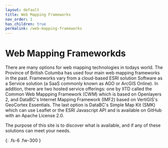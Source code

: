 ```yaml
---
layout: default
title: Web Mapping Frameworks
nav_order: 1
has_children: true
permalink: /web-mapping-frameworks
---
```


# Web Mapping Frameworkds

There are many options for web mapping technologies in todays world. The Province of British Columba has used four main web mapping frameworks in the past. Frameworks vary from a cloud-based ESRI solution Software as a Service solution (a SaaS commonly known as AGO or ArcGIS Online). In addition, there are two hosted service offerings: one by IITD called the Common Web Mappping Framework (CWM) which is based on Openlayers 2, and DataBC's Internet Mapping Framework (IMF2) based on VertiGIS's GeoCortex Essentials. The last option is DataBC's Simple Map Kit (SMK) which can use Leaflet or the ESRI Javascript API and is available on GitHub with an Apache License 2.0.

The purpose of this site is to discover what is available, and if any of these solutions can meet your needs.

{: .fs-6 .fw-300 }
